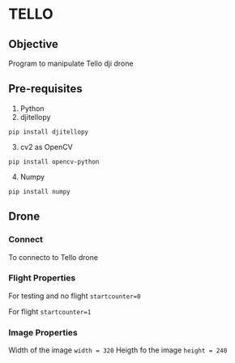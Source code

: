 # TELLO

## Objective 
Program to manipulate Tello dji drone

## Pre-requisites 
1. Python
2. djitellopy 
```shell
pip install djitellopy
```
3. cv2 as OpenCV
```shell
pip install opencv-python
```
4. Numpy 
```shell
pip install numpy
```

## Drone 

### Connect 
To connecto to Tello drone

### Flight Properties
For testing and no flight
`startcounter=0` 

For flight 
`startcounter=1`


### Image Properties
Width of the image
`width = 320`
Heigth fo the image
`height = 240` 




